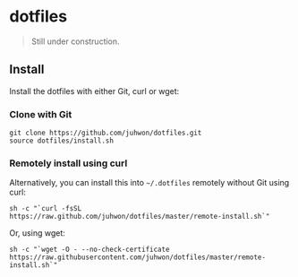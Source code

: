 # dotfiles

> Still under construction.

## Install

Install the dotfiles with either Git, curl or wget:

### Clone with Git

    git clone https://github.com/juhwon/dotfiles.git
    source dotfiles/install.sh

### Remotely install using curl

Alternatively, you can install this into `~/.dotfiles` remotely without Git using curl:

    sh -c "`curl -fsSL https://raw.github.com/juhwon/dotfiles/master/remote-install.sh`"

Or, using wget:

    sh -c "`wget -O - --no-check-certificate https://raw.githubusercontent.com/juhwon/dotfiles/master/remote-install.sh`"